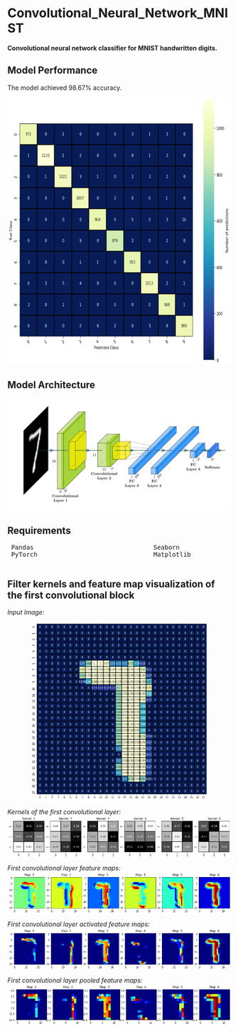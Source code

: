# Convolutional_Neural_Network_MNIST
**Convolutional neural network classifier for MNIST handwritten digits.**


## Model Performance

The model achieved 98.67% accuracy.

<kbd><img height="600" src="/confusion_matrix.png"></kbd>

## Model Architecture

![](/model_architecture.png)

## Requirements

<pre>
 Pandas                                Seaborn                                NumPy                          
 PyTorch                               Matplotlib                             scikit-learn        
                                                                 
</pre> 

## Filter kernels and feature map visualization of the first convolutional block
*Input Image:*
<p align="center">
<img width="400" height="400" src="/Project_Image.png">
</p>   


*Kernels of the first convolutional layer:*
<img align="center" src="/Filter_Kernels_CL1.png">


*First convolutional layer feature maps:*
<img align="center" src="/Feature_Maps_CL1.png">


*First convolutional layer activated feature maps:*
<img align="center" src="/Activated_Feature_Maps_CL1.png">


*First convolutional layer pooled feature maps:*
<img align="center" src="/Pooled_Feature_Maps_CL1.png">
